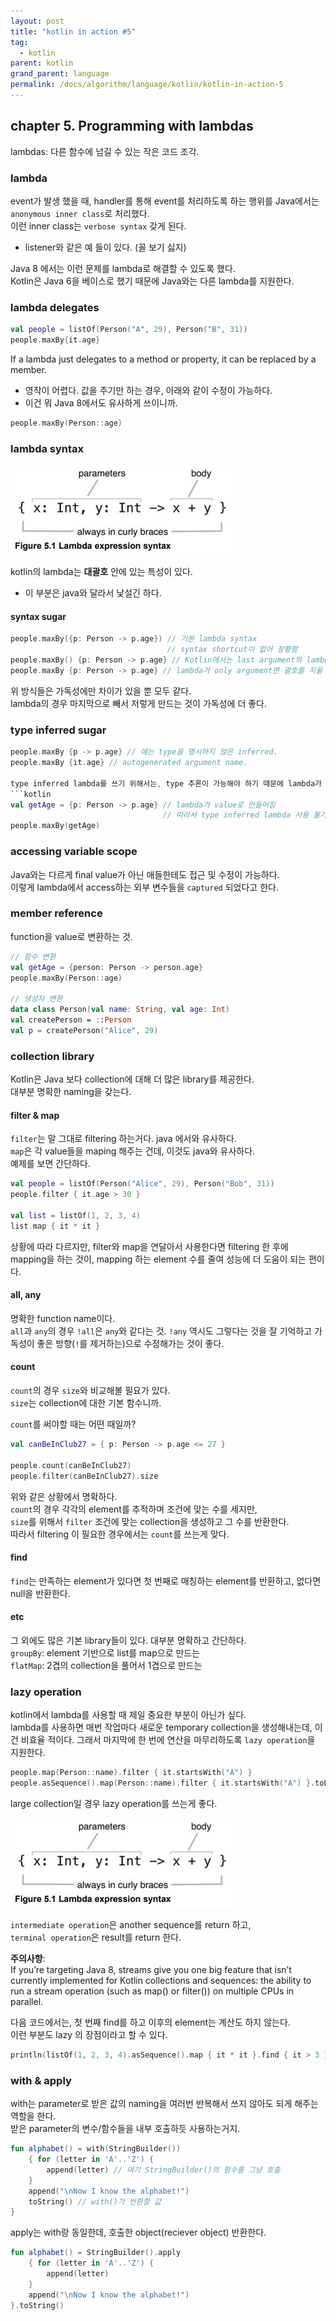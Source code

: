 ```yaml
---
layout: post
title: "kotlin in action #5"
tag:
  - kotlin
parent: kotlin
grand_parent: language
permalink: /docs/algorithm/language/kotlin/kotlin-in-action-5
---
```


## chapter 5. Programming with lambdas

lambdas: 다른 함수에 넘길 수 있는 작은 코드 조각.

### lambda

event가 발생 했을 때, handler를 통해 event를 처리하도록 하는 행위를 Java에서는 `anonymous inner class`로 처리했다.  
이런 inner class는 `verbose syntax` 갖게 된다.
- listener와 같은 예 들이 있다. (꼴 보기 싫지)

Java 8 에서는 이런 문제를 lambda로 해결할 수 있도록 했다.  
Kotlin은 Java 6을 베이스로 했기 때문에 Java와는 다른 lambda를 지원한다.  

### lambda delegates

```kotlin
val people = listOf(Person("A", 29), Person("B", 31))
people.maxBy{it.age}
```

If a lambda just delegates to a method or property, it can be replaced by a member.
- 영작이 어렵다. 값을 주기만 하는 경우, 아래와 같이 수정이 가능하다.
- 이건 뭐 Java 8에서도 유사하게 쓰이니까.

```kotlin
people.maxBy(Person::age)
```

### lambda syntax

![lambda syntax](/images/post/kotlin_in_action/5_1.JPG)

kotlin의 lambda는 **대괄호** 안에 있는 특성이 있다.
- 이 부분은 java와 달라서 낯설긴 하다.

#### syntax sugar

```kotlin
people.maxBy({p: Person -> p.age}) // 기본 lambda syntax
                                   // syntax shortcut이 없어 장황함
people.maxBy() {p: Person -> p.age} // Kotlin에서는 last argument의 lambda를 밖으로 빼낼 수 있음
people.maxBy {p: Person -> p.age} // lambda가 only argument면 괄호를 지울 수 있음
```

위 방식들은 가독성에만 차이가 있을 뿐 모두 같다.  
lambda의 경우 마지막으로 빼서 저렇게 만드는 것이 가독성에 더 좋다.  

### type inferred sugar

```kotlin
people.maxBy {p -> p.age} // 얘는 type을 명시하지 않은 inferred.
people.maxBy {it.age} // autogenerated argument name.

type inferred lambda를 쓰기 위해서는, type 추론이 가능해야 하기 때문에 lambda가 variable로 만들어지는 경우에는 사용할 수 없다.  
```kotlin
val getAge = {p: Person -> p.age} // lambda가 value로 만들어짐
                                  // 따라서 type inferred lambda 사용 불가
people.maxBy(getAge)
```

### accessing variable scope

Java와는 다르게 final value가 아닌 애들한테도 접근 및 수정이 가능하다.  
이렇게 lambda에서 access하는 외부 변수들을 `captured` 되었다고 한다.  

### member reference

function을 value로 변환하는 것.  

```kotlin
// 함수 변환
val getAge = {person: Person -> person.age}
people.maxBy(Person::age)

// 생성자 변환
data class Person(val name: String, val age: Int)
val createPerson = ::Person
val p = createPerson("Alice", 29)
```

### collection library

Kotlin은 Java 보다 collection에 대해 더 많은 library를 제공한다.  
대부분 명확한 naming을 갖는다.  

#### filter & map

`filter`는 말 그대로 filtering 하는거다. java 에서와 유사하다.  
`map`은 각 value들을 maping 해주는 건데, 이것도 java와 유사하다.  
예제를 보면 간단하다.

```kotlin
val people = listOf(Person("Alice", 29), Person("Bob", 31))
people.filter { it.age > 30 }

val list = listOf(1, 2, 3, 4)
list.map { it * it }
```

상황에 따라 다르지만, filter와 map을 연달아서 사용한다면 filtering 한 후에 mapping을 하는 것이, mapping 하는 element 수를 줄여 성능에 더 도움이 되는 편이다.

#### all, any

명확한 function name이다.  
`all`과 `any`의 경우 `!all`은 `any`와 같다는 것. `!any` 역시도 그렇다는 것을 잘 기억하고 가독성이 좋은 방향(`!`를 제거하는)으로 수정해가는 것이 좋다.  

#### count

`count`의 경우 `size`와 비교해볼 필요가 있다.  
`size`는 collection에 대한 기본 함수니까.  

`count`를 써야할 때는 어떤 때일까?  
```kotlin
val canBeInClub27 = { p: Person -> p.age <= 27 }

people.count(canBeInClub27)
people.filter(canBeInClub27).size
```

위와 같은 상황에서 명확하다.  
`count`의 경우 각각의 element를 추적하며 조건에 맞는 수를 세지만,  
`size`를 위해서 `filter` 조건에 맞는 collection을 생성하고 그 수를 반환한다.  
따라서 filtering 이 필요한 경우에서는 `count`를 쓰는게 맞다.

#### find

`find`는 만족하는 element가 있다면 첫 번째로 매칭하는 element를 반환하고, 없다면 null을 반환한다.

#### etc

그 외에도 많은 기본 library들이 있다. 대부분 명확하고 간단하다.  
`groupBy`: element 기반으로 list를 map으로 만드는  
`flatMap`: 2겹의 collection을 풀어서 1겹으로 만드는

### lazy operation

kotlin에서 lambda를 사용할 때 제일 중요한 부분이 아닌가 싶다.  
lambda를 사용하면 매번 작업마다 새로운 temporary collection을 생성해내는데, 이건 비효율 적이다. 그래서 마지막에 한 번에 연산을 마무리하도록 `lazy operation`을 지원한다.  

```kotlin
people.map(Person::name).filter { it.startsWith("A") }
people.asSequence().map(Person::name).filter { it.startsWith("A") }.toList() // lazy operation
```

large collection일 경우 lazy operation를 쓰는게 좋다.

![lazy operation](/images/post/kotlin_in_action/5_1.JPG)

`intermediate operation`은 another sequence를 return 하고,  
`terminal operation`은 result를 return 한다.

**주의사항**:  
If you’re targeting Java 8, streams give you one big feature that isn’t currently implemented for Kotlin collections and sequences: the ability to run a stream operation (such as map() or filter()) on multiple CPUs in parallel.

다음 코드에서는, 첫 번째 find를 하고 이후의 element는 계산도 하지 않는다.  
이런 부분도 lazy 의 장점이라고 할 수 있다.  
```kotlin
println(listOf(1, 2, 3, 4).asSequence().map { it * it }.find { it > 3 })
```

### with & apply

with는 parameter로 받은 값의 naming을 여러번 반복해서 쓰지 않아도 되게 해주는 역할을 한다.  
받은 parameter의 변수/함수들을 내부 호출하듯 사용하는거지.

```kotlin
fun alphabet() = with(StringBuilder())
    { for (letter in 'A'..'Z') {
        append(letter) // 여기 StringBuilder()의 함수를 그냥 호출
    }
    append("\nNow I know the alphabet!")
    toString() // with()가 반환할 값
}
```

apply는 with랑 동일한데, 호출한 object(reciever object) 반환한다.

```kotlin
fun alphabet() = StringBuilder().apply
    { for (letter in 'A'..'Z') {
        append(letter)
    }
    append("\nNow I know the alphabet!")
}.toString()
```
